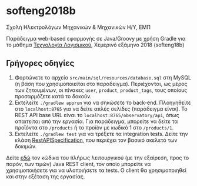 # softeng2018b

Σχολή Ηλεκτρολόγων Μηχανικών & Μηχανικών Η/Υ, ΕΜΠ

Παράδειγμα web-based εφαρμογής σε Java/Groovy με χρήση Gradle για το μάθημα [Τεχνολογία Λογισμικού](http://courses.softlab.ntua.gr/softeng/2018b/), Χεμερινό εξάμηνο 2018 (softeng18b)

## Γρήγορες οδηγίες
1. Φορτώνετε το αρχείο ```src/main/sql/resources/database.sql``` στη MySQL (η βάση που χρησιμοποιείται στο παράδειγμα). Περιέχονται, ως μέρος των ζητουμένων, οι πίνακες `user`, `product`, `product_tags`, τους οποίους προσαρμόζετε κατά το δοκούν.
2. Εκτελείτε `./gradlew apprun` για να σηκώσετε το back-end. Πλοηγηθείτε στο `localhost:8765` για να δείτε απλές σελίδες (παράδειγμα είναι). Το REST API base URL είναι το `localhost:8765/observatory/api`, όπως απαιτείται από την εργασία. Για παράδειγμα, μπορείτε να δείτε τα προϊόντα στο `/products` ή το προϊόν με κωδικό 1 στο `/products/1`.
3. Εκτελείτε `./gradlew test` για να τρέξετε τα integration tests. Δείτε την κλάση [RestAPISpecification](src/test/groovy/gr/ntua/ece/softeng18b/RestAPISpecification.groovy), που περιέχει τον βασικό σκελετό των δοκιμών. 

Δείτε [εδώ](https://github.com/saikos/softeng18b-rest-api-client) τον κώδικα του πλήρως λειτουργικού (με την εξαίρεση, προς το παρόν, των τιμών) Java REST client, τον οποίο μπορείτε να χρησιμοποιήσετε για να υλοποιήσετε τα tests. Ο client θα χρησιμοποιηθεί και στην εξέταση της εργασίας.
